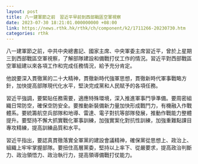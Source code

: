```yaml
---
layout: post
title: 八一建軍節之前　習近平早前到西部戰區空軍視察
date: 2023-07-30 18:21:01.000000000 +08:00
link: https://news.rthk.hk/rthk/ch/component/k2/1711266-20230730.htm
categories: rthk
---
```


八一建軍節之前，中共中央總書記、國家主席、中央軍委主席習近平，曾於上星期三到西部戰區空軍視察，了解部隊建設和備戰打仗工作的情況。習近平對西部戰區空軍組建以來各項工作和完成任務情況，給予充分肯定。

他說要深入貫徹黨的二十大精神，貫徹新時代強軍思想，貫徹新時代軍事戰略方針，加快提高部隊現代化水平，堅決完成黨和人民賦予的各項任務。

習近平強調，要緊貼任務需要，適應特殊環境，深入推進軍事鬥爭準備。要周密組織日常防空，確保空防安全。要推動新裝備新力量加快形成戰鬥力，有機融入作戰體系。要統籌航空兵部隊和地導、雷達、電子對抗等部隊發展，推動作戰能力整體提升。要堅持不懈大抓實戰化軍事訓練，加強實案化對抗性訓練，加強重難點課目專攻精練，提高訓練品質和水平。

習近平指出，要認真貫徹落實全軍黨的建設會議精神，確保黨從思想上、政治上、組織上牢牢掌握部隊。要扭住高層黨委，堅持以上率下、從嚴要求，提高政治判斷力、政治領悟力、政治執行力，提高領導備戰打仗能力。
